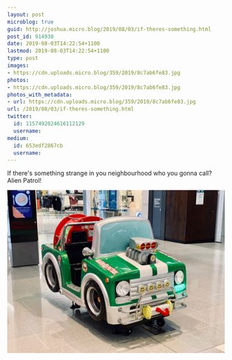 ```yaml
---
layout: post
microblog: true
guid: http://joshua.micro.blog/2019/08/03/if-theres-something.html
post_id: 914930
date: 2019-08-03T14:22:54+1100
lastmod: 2019-08-03T14:22:54+1100
type: post
images:
- https://cdn.uploads.micro.blog/359/2019/8c7ab6fe83.jpg
photos:
- https://cdn.uploads.micro.blog/359/2019/8c7ab6fe83.jpg
photos_with_metadata:
- url: https://cdn.uploads.micro.blog/359/2019/8c7ab6fe83.jpg
url: /2019/08/03/if-theres-something.html
twitter:
  id: 1157492024616112129
  username: 
medium:
  id: 653edf2867cb
  username: 
---
```

If there's something strange in you neighbourhood who you gonna call? Alien Patrol!

<a href="https://joshwithers.blog/uploads/2019/8c7ab6fe83.jpg"><img src="uploads/2019/8c7ab6fe83.jpg" width="600" height="450" alt="" style="height: auto;" class="sunlit_image" /></a>

